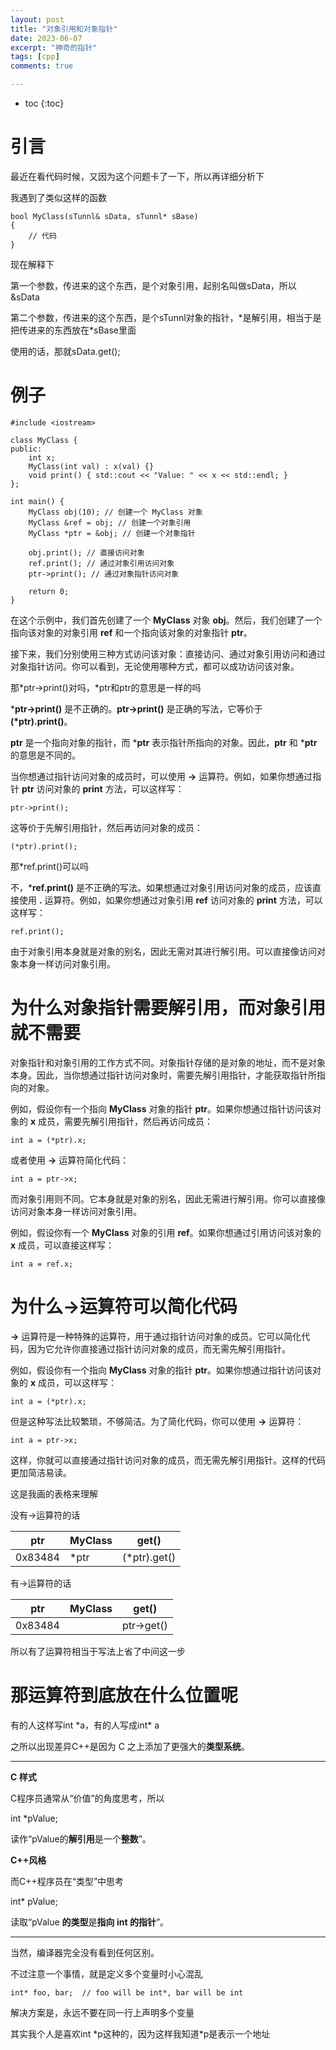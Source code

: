 ```yaml
---
layout: post
title: "对象引用和对象指针"
date: 2023-06-07
excerpt: "神奇的指针"
tags: [cpp]
comments: true

---
```


* toc
{:toc}

# 引言

最近在看代码时候，又因为这个问题卡了一下，所以再详细分析下

我遇到了类似这样的函数

```
bool MyClass(sTunnl& sData, sTunnl* sBase)
{
	// 代码   
}
```

现在解释下

第一个参数，传进来的这个东西，是个对象引用，起别名叫做sData，所以&sData

第二个参数，传进来的这个东西，是个sTunnl对象的指针，\*是解引用，相当于是把传进来的东西放在*sBase里面

使用的话，那就sData.get();

# 例子

```
#include <iostream>

class MyClass {
public:
    int x;
    MyClass(int val) : x(val) {}
    void print() { std::cout << "Value: " << x << std::endl; }
};

int main() {
    MyClass obj(10); // 创建一个 MyClass 对象
    MyClass &ref = obj; // 创建一个对象引用
    MyClass *ptr = &obj; // 创建一个对象指针

    obj.print(); // 直接访问对象
    ref.print(); // 通过对象引用访问对象
    ptr->print(); // 通过对象指针访问对象

    return 0;
}
```

在这个示例中，我们首先创建了一个 **MyClass** 对象 **obj**。然后，我们创建了一个指向该对象的对象引用 **ref** 和一个指向该对象的对象指针 **ptr**。

接下来，我们分别使用三种方式访问该对象：直接访问、通过对象引用访问和通过对象指针访问。你可以看到，无论使用哪种方式，都可以成功访问该对象。



那\*ptr->print()对吗，*ptr和ptr的意思是一样的吗

***ptr->print()** 是不正确的。**ptr->print()** 是正确的写法，它等价于 **(\*ptr).print()**。

**ptr** 是一个指向对象的指针，而 ***ptr** 表示指针所指向的对象。因此，**ptr** 和 ***ptr** 的意思是不同的。

当你想通过指针访问对象的成员时，可以使用 **->** 运算符。例如，如果你想通过指针 **ptr** 访问对象的 **print** 方法，可以这样写：

```
ptr->print();
```

这等价于先解引用指针，然后再访问对象的成员：

```
(*ptr).print();
```



那*ref.print()可以吗

不，***ref.print()** 是不正确的写法。如果想通过对象引用访问对象的成员，应该直接使用 **.** 运算符。例如，如果你想通过对象引用 **ref** 访问对象的 **print** 方法，可以这样写：

```
ref.print();
```

由于对象引用本身就是对象的别名，因此无需对其进行解引用。可以直接像访问对象本身一样访问对象引用。

# 为什么对象指针需要解引用，而对象引用就不需要

对象指针和对象引用的工作方式不同。对象指针存储的是对象的地址，而不是对象本身。因此，当你想通过指针访问对象时，需要先解引用指针，才能获取指针所指向的对象。

例如，假设你有一个指向 **MyClass** 对象的指针 **ptr**。如果你想通过指针访问该对象的 **x** 成员，需要先解引用指针，然后再访问成员：

``` 
int a = (*ptr).x;
```

或者使用 **->** 运算符简化代码：

```
int a = ptr->x;
```

而对象引用则不同。它本身就是对象的别名，因此无需进行解引用。你可以直接像访问对象本身一样访问对象引用。

例如，假设你有一个 **MyClass** 对象的引用 **ref**。如果你想通过引用访问该对象的 **x** 成员，可以直接这样写：

``` 
int a = ref.x;
```

# **为什么->运算符可以简化代码**

**->** 运算符是一种特殊的运算符，用于通过指针访问对象的成员。它可以简化代码，因为它允许你直接通过指针访问对象的成员，而无需先解引用指针。

例如，假设你有一个指向 **MyClass** 对象的指针 **ptr**。如果你想通过指针访问该对象的 **x** 成员，可以这样写：

```
int a = (*ptr).x;
```

但是这种写法比较繁琐，不够简洁。为了简化代码，你可以使用 **->** 运算符：

```
int a = ptr->x;
```

这样，你就可以直接通过指针访问对象的成员，而无需先解引用指针。这样的代码更加简洁易读。

这是我画的表格来理解

没有->运算符的话

| ptr     | MyClass | get()        |
| ------- | ------- | ------------ |
| 0x83484 | *ptr    | (*ptr).get() |

有->运算符的话

| ptr     | MyClass | get()      |
| ------- | ------- | ---------- |
| 0x83484 |         | ptr->get() |

所以有了运算符相当于写法上省了中间这一步

# 那运算符到底放在什么位置呢

有的人这样写int *a，有的人写成int\* a

之所以出现差异C++是因为 C 之上添加了更强大的**类型系统**。

------

**C 样式**

C程序员通常从“价值”的角度思考，所以

int  *pValue;

读作“pValue的**解引用**是一个**整数**”。

**C++风格**

而C++程序员在“类型”中思考

int* pValue;

读取“pValue **的类型**是**指向 int 的指针**”。

------

当然，编译器完全没有看到任何区别。



不过注意一个事情，就是定义多个变量时小心混乱

```
int* foo, bar;  // foo will be int*, bar will be int
```

解决方案是，永远不要在同一行上声明多个变量

其实我个人是喜欢int *p这种的，因为这样我知道\*p是表示一个地址

